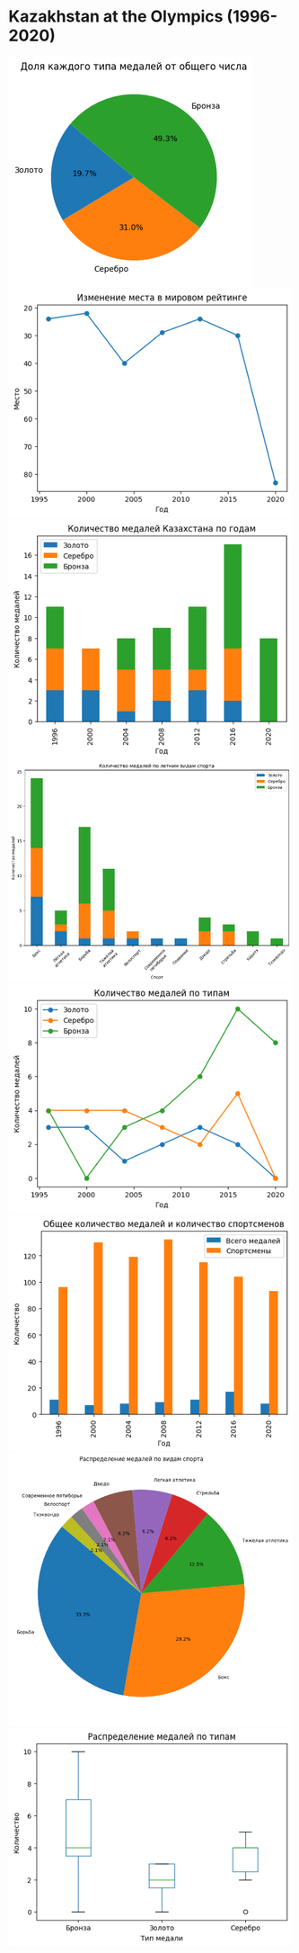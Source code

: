 # Kazakhstan at the Olympics (1996-2020)

![](Доля%20каждого%20типа%20медалей%20от%20общего%20числа.png)
![](Изменение%20места%20в%20мировом%20рейтинге.png)
![](Количество%20медалей%20Казахстана%20по%20годам.png)
![](Количество%20медалей%20по%20летним%20видам%20спорта.png)
![](Количество%20медалей%20по%20типам.png)
![](Общее%20количество%20медалей%20и%20количество%20спортсменов.png)
![](Распределение%20медалей%20по%20видам%20спорта.png)
![](Распределение%20медалей%20по%20типам.png)
